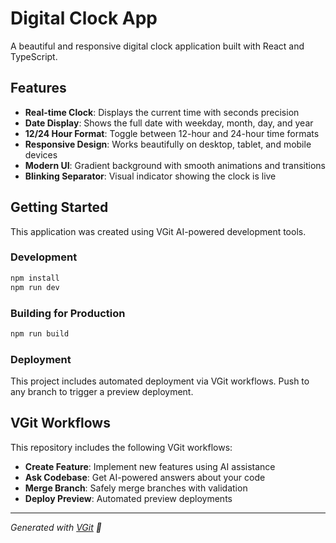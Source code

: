 # Digital Clock App

A beautiful and responsive digital clock application built with React and TypeScript.

## Features

- **Real-time Clock**: Displays the current time with seconds precision
- **Date Display**: Shows the full date with weekday, month, day, and year
- **12/24 Hour Format**: Toggle between 12-hour and 24-hour time formats
- **Responsive Design**: Works beautifully on desktop, tablet, and mobile devices
- **Modern UI**: Gradient background with smooth animations and transitions
- **Blinking Separator**: Visual indicator showing the clock is live

## Getting Started

This application was created using VGit AI-powered development tools.

### Development

```bash
npm install
npm run dev
```

### Building for Production

```bash
npm run build
```

### Deployment

This project includes automated deployment via VGit workflows. Push to any branch to trigger a preview deployment.

## VGit Workflows

This repository includes the following VGit workflows:

- **Create Feature**: Implement new features using AI assistance
- **Ask Codebase**: Get AI-powered answers about your code
- **Merge Branch**: Safely merge branches with validation
- **Deploy Preview**: Automated preview deployments

---

*Generated with [VGit](https://vgit.app) 🤖*
